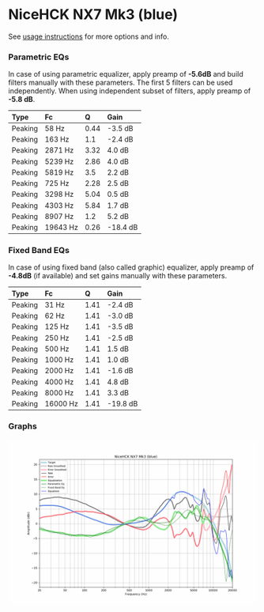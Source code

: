 # NiceHCK NX7 Mk3 (blue)
See [usage instructions](https://github.com/jaakkopasanen/AutoEq#usage) for more options and info.

### Parametric EQs
In case of using parametric equalizer, apply preamp of **-5.6dB** and build filters manually
with these parameters. The first 5 filters can be used independently.
When using independent subset of filters, apply preamp of **-5.8 dB**.

| Type    | Fc       |    Q | Gain     |
|:--------|:---------|:-----|:---------|
| Peaking | 58 Hz    | 0.44 | -3.5 dB  |
| Peaking | 163 Hz   | 1.1  | -2.4 dB  |
| Peaking | 2871 Hz  | 3.32 | 4.0 dB   |
| Peaking | 5239 Hz  | 2.86 | 4.0 dB   |
| Peaking | 5819 Hz  | 3.5  | 2.2 dB   |
| Peaking | 725 Hz   | 2.28 | 2.5 dB   |
| Peaking | 3298 Hz  | 5.04 | 0.5 dB   |
| Peaking | 4303 Hz  | 5.84 | 1.7 dB   |
| Peaking | 8907 Hz  | 1.2  | 5.2 dB   |
| Peaking | 19643 Hz | 0.26 | -18.4 dB |

### Fixed Band EQs
In case of using fixed band (also called graphic) equalizer, apply preamp of **-4.8dB**
(if available) and set gains manually with these parameters.

| Type    | Fc       |    Q | Gain     |
|:--------|:---------|:-----|:---------|
| Peaking | 31 Hz    | 1.41 | -2.4 dB  |
| Peaking | 62 Hz    | 1.41 | -3.0 dB  |
| Peaking | 125 Hz   | 1.41 | -3.5 dB  |
| Peaking | 250 Hz   | 1.41 | -2.5 dB  |
| Peaking | 500 Hz   | 1.41 | 1.5 dB   |
| Peaking | 1000 Hz  | 1.41 | 1.0 dB   |
| Peaking | 2000 Hz  | 1.41 | -1.6 dB  |
| Peaking | 4000 Hz  | 1.41 | 4.8 dB   |
| Peaking | 8000 Hz  | 1.41 | 3.3 dB   |
| Peaking | 16000 Hz | 1.41 | -19.8 dB |

### Graphs
![](./NiceHCK%20NX7%20Mk3%20(blue).png)